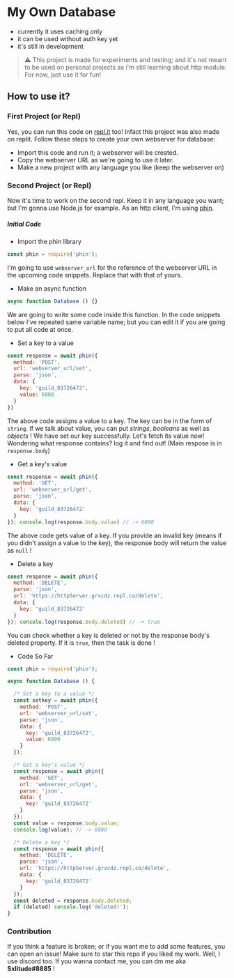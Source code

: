 # My Own Database
- currently it uses caching only
- it can be used without auth key yet
- it's still in development
> :warning: This project is made for experiments and testing; and it's not meant to be used on personal projects as i'm still learning about http module. For now, just use it for fun!


## How to use it?
### First Project (or Repl)
Yes, you can run this code on [repl.it](https://replit.com) too! Infact this project was also made on replit. Follow these steps to create your own webserver for database:

- Import this code and run it; a webserver will be created.
- Copy the webserver URL as we're going to use it later.
- Make a new project with any language you like (keep the webserver on)


### Second Project (or Repl)
Now it's time to work on the second repl. Keep it in any language you want; but I'm gonna use Node.js for example. As an http client, I'm using [phin](https://github.com/ethanent/phin).

##### Initial Code
- Import the phin library
```js
const phin = require('phin');
```
I'm going to use `webserver_url` for the reference of the webserver URL in the upcoming code snippets. Replace that with that of yours. 
- Make an async function
```js
async function Database () {}
```
We are going to write some code inside this function. In the code snippets below I've repeated same variable name; but you can edit it if you are going to put all code at once.
- Set a key to a value
```js
const response = await phin({
  method: 'POST',
  url: 'webserver_url/set',
  parse: 'json',
  data: {
    key: 'guild_83726472',
    value: 6000
  }
})
```
The above code assigns a value to a key. The key can be in the form of `string`. If we talk about value, you can put *strings*, *booleans* as well as *objects* ! We have set our key successfully. Let's fetch its value now! Wondering what response contains? log it and find out! (Main respose is in `response.body`)
- Get a key's value
```js
const response = await phin({
  method: 'GET',
  url: 'webserver_url/get',
  parse: 'json',
  data: {
    key: 'guild_83726472'
  }
}); console.log(response.body.value) // -> 6000
```
The above code gets value of a key. If you provide an invalid key (means if you didn't assign a value to the key), the response body will return the value as `null` !

- Delete a key
```js
const response = await phin({
  method: 'DELETE',
  parse: 'json',
  url: 'https://httpServer.grvcdz.repl.co/delete',
  data: {
    key: 'guild_83726472'
  }
}); console.log(response.body.deleted) // -> true
```
You can check whether a key is deleted or not by the response body's deleted property. If it is `true`, then the task is done !

- Code So Far
```js
const phin = require('phin');

async function Database () {

  /* Set a key to a value */
  const setkey = await phin({
    method: 'POST',
    url: 'webserver_url/set',
    parse: 'json',
    data: {
      key: 'guild_83726472',
      value: 6000
    }
  });

  /* Get a key's value */
  const response = await phin({
    method: 'GET',
    url: 'webserver_url/get',
    parse: 'json',
    data: {
      key: 'guild_83726472'
    }
  }); 
  const value = response.body.value;
  console.log(value); // -> 6000

  /* Delete a key */
  const response = await phin({
    method: 'DELETE',
    parse: 'json',
    url: 'https://httpServer.grvcdz.repl.co/delete',
    data: {
      key: 'guild_83726472'
    }
  }); 
  const deleted = response.body.deleted;
  if (deleted) console.log('deleted!');
}
```

### Contribution
If you think a feature is broken; or if you want me to add some features, you can open an issue! Make sure to star this repo if you liked my work. Well, I use discord too. If you wanna contact me, you can dm me aka **Sxlitude#8885** !